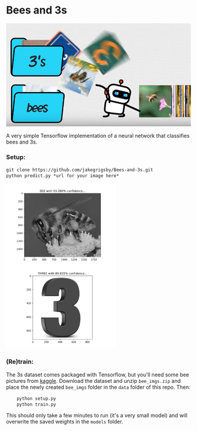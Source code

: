 # Bees and 3s
![Sorting Bees and 3s Image](data/cgp_screenshot.png)

A very simple Tensorflow implementation of a neural network that classifies bees and 3s.

### Setup:
```
git clone https://github.com/jakegrigsby/Bees-and-3s.git
python predict.py *url for your image here*
```
<img src="data/bee_prediction_1.png" width=300 align=left>
<img src="data/three_prediction_1.png" width=300>

### (Re)train:
 The 3s dataset comes packaged with Tensorflow, but you'll need some bee pictures from [kaggle](https://www.kaggle.com/jenny18/honey-bee-annotated-images). Download the dataset and unzip `bee_imgs.zip` and place the newly created `bee_imgs` folder in the `data` folder of this repo. Then: 
```
    python setup.py
    python train.py
```
 This should only take a few minutes to run (it's a very small model) and will overwrite the saved weights in the `models` folder.

